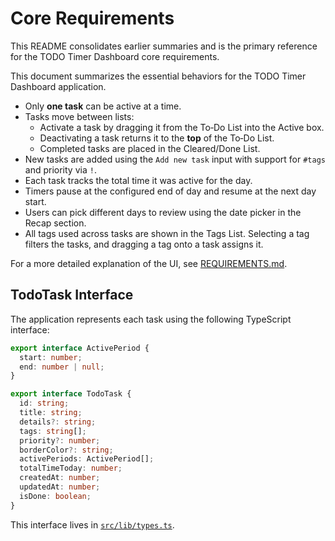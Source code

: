 # Core Requirements

This README consolidates earlier summaries and is the primary reference for the TODO Timer Dashboard core requirements.

This document summarizes the essential behaviors for the TODO Timer Dashboard application.

- Only **one task** can be active at a time.
- Tasks move between lists:
  - Activate a task by dragging it from the To‑Do List into the Active box.
  - Deactivating a task returns it to the **top** of the To‑Do List.
  - Completed tasks are placed in the Cleared/Done List.
- New tasks are added using the `Add new task` input with support for `#tags` and priority via `!`.
- Each task tracks the total time it was active for the day.
- Timers pause at the configured end of day and resume at the next day start.
- Users can pick different days to review using the date picker in the Recap section.
- All tags used across tasks are shown in the Tags List. Selecting a tag filters the tasks, and dragging a tag onto a task assigns it.

For a more detailed explanation of the UI, see [REQUIREMENTS.md](../REQUIREMENTS.md).

## TodoTask Interface

The application represents each task using the following TypeScript interface:

```ts
export interface ActivePeriod {
  start: number;
  end: number | null;
}

export interface TodoTask {
  id: string;
  title: string;
  details?: string;
  tags: string[];
  priority?: number;
  borderColor?: string;
  activePeriods: ActivePeriod[];
  totalTimeToday: number;
  createdAt: number;
  updatedAt: number;
  isDone: boolean;
}
```

This interface lives in [`src/lib/types.ts`](../src/lib/types.ts).
